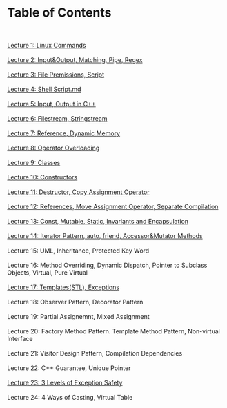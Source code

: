 # Table of Contents

<br>

[Lecture 1: Linux Commands](https://github.com/lilcser/CS246-Notes/blob/master/Lecture%201:%20Linux%20Commands.md) <br>
<br>
[Lecture 2: Input&Output, Matching, Pipe, Regex](https://github.com/lilcser/CS246-Notes/blob/master/Lecture%202:%20Input%26Output%2C%20Matching%2C%20Pipe%2C%20Regex.md) <br>
<br>
[Lecture 3: File Premissions, Script](https://github.com/lilcser/CS246-Notes/blob/master/Lecture%203:%20File%20Premissions%2C%20Script.md) <br>
<br>
[Lecture 4: Shell Script.md](https://github.com/lilcser/CS246-Notes/blob/master/Lecture%204:%20%20Shell%20Script.md) <br> 
<br> 
[Lecture 5: Input, Output in C++](https://github.com/lilcser/CS246-Notes/blob/master/Lecture%205:%20Input%2C%20Output%20in%20C%2B%2B.md) <br>
<br> 
[Lecture 6: Filestream, Stringstream](https://github.com/lilcser/CS246-Notes/blob/master/Lecture%206:%20Filestream%2C%20Stringstream.md) <br> 
<br> 
[Lecture 7: Reference, Dynamic Memory](https://github.com/lilcser/CS246-Notes/blob/master/Lecture%207:%20Reference%2C%20Dynamic%20%20Memory.md) <br> 
<br>
[Lecture 8: Operator Overloading](https://github.com/lilcser/CS246-Notes/blob/master/Lecture%208:%20Operator%20Overloading.md) <br>
<br>
[Lecture 9: Classes](https://github.com/lilcser/CS246-Notes/blob/master/Lecture%209:%20Classes.md) <br> 
<br> 
[Lecture 10: Constructors](https://github.com/lilcser/CS246-Notes/blob/master/Lecture%2010:%20Constructors.md) <br>
<br>
[Lecture 11: Destructor, Copy Assignment Operator](https://github.com/lilcser/CS246-Notes/blob/master/Lecture%2011:%20Destructor%2C%20Copy%20Assignment%20Operator.md) <br>
<br>
[Lecture 12: References, Move Assignment Operator, Separate Compilation](https://github.com/lilcser/CS246-Notes/blob/master/Lecture%2012:%20References%2C%20Move%20Assignment%20Operator%2C%20Separate%20Compilation%20%20.md) <br>
<br>
[Lecture 13: Const, Mutable, Static, Invariants and Encapsulation](https://github.com/lilcser/CS246-Notes/blob/master/Lecture%2013:%20Const%2C%20Mutable%2C%20Static%2C%20Invariants%20and%20Encapsulation.md) <br>
<br>
[Lecture 14: Iterator Pattern, auto, friend, Accessor&Mutator Methods](https://github.com/lilcser/CS246-Notes/blob/master/Lecture%2014:%20Iterator%20Pattern%2C%20auto%2C%20friend%2C%20Accessor%26Mutator%20Methods.md) <br>
<br>
Lecture 15: UML, Inheritance, Protected Key Word <br> 
<br>
Lecture 16: Method Overriding, Dynamic Dispatch, Pointer to Subclass Objects, Virtual, Pure Virtual <br> 
<br> 
[Lecture 17: Templates(STL), Exceptions](https://github.com/lilcser/CS246-Notes/blob/master/Lecture%2017:%20Templates(STL)%2C%20Exceptions.md) <br>
<br>
Lecture 18: Observer Pattern, Decorator Pattern <br>
<br>
Lecture 19: Partial Assignemnt, Mixed Assignment <br> 
<br>
Lecture 20: Factory Method Pattern. Template Method Pattern, Non-virtual Interface <br>
<br> 
Lecture 21: Visitor Design Pattern, Compilation Dependencies <br>
<br>
Lecture 22: C++ Guarantee, Unique Pointer <br>
<br>
[Lecture 23: 3 Levels of Exception Safety](https://github.com/lilcser/CS246-Notes/blob/master/L23%20Exception%20Safety.cc) <br> 
<br> 
Lecture 24: 4 Ways of Casting, Virtual Table <br>
